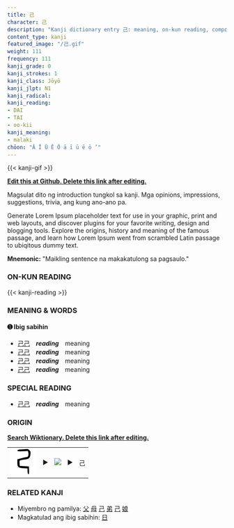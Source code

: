 ```yaml
---
title: 己
character: 己
description: "Kanji dictionary entry 己: meaning, on-kun reading, compounds, origin, related kanji"
content_type: kanji
featured_image: "/己.gif"
weight: 111
frequency: 111
kanji_grade: 0
kanji_strokes: 1
kanji_class: Jōyō
kanji_jlpt: N1
kanji_radical: 
kanji_reading: 
- DAI
- TAI
- oo-kii
kanji_meaning:
- malaki
chōon: "Ā Ī Ū Ē Ō ā ī ū ē ō ’"
---
```

[//]: # (Don't edit the line below. Kanji animated GIF code is automatically generated.)
{{< kanji-gif >}}

[//]: # (Edit below this line.)

**[Edit this at Github. Delete this link after editing.](https://github.com/tim0g/tim/tree/main/content/kanji/己/index.md)**

Magsulat dito ng introduction tungkol sa kanji. Mga opinions, impressions, suggestions, trivia, ang kung ano-ano pa.

Generate Lorem Ipsum placeholder text for use in your graphic, print and web layouts, and discover plugins for your favorite writing, design and blogging tools. Explore the origins, history and meaning of the famous passage, and learn how Lorem Ipsum went from scrambled Latin passage to ubiqitous dummy text.
 
**Mnemonic:** "Maikling sentence na makakatulong sa pagsaulo."

### ON-KUN READING

[//]: # (Don't edit the line below. ON-KUN READING code is automatically generated.)
{{< kanji-reading >}}

### MEANING & WORDS

#### ➊ **Ibig sabihin**
  - [己](../己)[己](../己)　***reading***　meaning
  - [己](../己)[己](../己)　***reading***　meaning
  - [己](../己)[己](../己)　***reading***　meaning
  - [己](../己)[己](../己)　***reading***　meaning

### SPECIAL READING
  - [己](../己)[己](../己)　***reading***　meaning

### ORIGIN

**[Search Wiktionary. Delete this link after editing.](https://wiktionary.org/wiki/己)**
<table class="kanji-table"><tr><td>
<img src="60px-己-bronze.svg.png">
</td><td>▶</td><td>
<img src="60px-己-oracle.svg.png">
</td><td>▶</td>
<td class="kanji-origin">己</td>
</tr></table>

### RELATED KANJI
- Miyembro ng pamilya: [父](../父) [母](../母) [己](../己) [弟](../弟) [己](../己) [娘](../娘)
- Magkatulad ang ibig sabihin: [日](../日)

